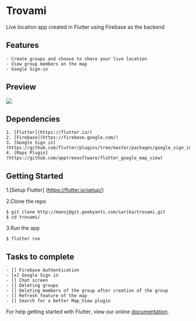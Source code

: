 # Trovami

Live location app created in Flutter using Firebase as the backend 


## Features
    
    - Create groups and choose to share your live location
    - View group members on the map 
    - Google Sign-in
    
## Preview

<a href="http://git.geekyants.com/sarika/trovami/blob/master/ezgif.com-video-to-gif.gif"><img src="http://git.geekyants.com/sarika/trovami/blob/master/ezgif.com-video-to-gif.gif" /></a>


## Dependencies
    
    1. [Flutter](https://flutter.io/)
    2. [Firebase](https://firebase.google.com/)
    3. [Google Sign in](https://github.com/flutter/plugins/tree/master/packages/google_sign_in)
    4. [Maps Plugin](https://github.com/apptreesoftware/flutter_google_map_view)
    
## Getting Started

1.[Setup Flutter] (https://flutter.io/setup/)

2.Clone the repo
```
$ git clone http://manoj@git.geekyants.com/sarika/trovami.git
$ cd trovami/

```

3.Run the app

```
$ flutter run

```


## Tasks to complete

    - [] Firebase Authentication 
    - [x] Google Sign in
    - [] Chat screen 
    - [] Deleting groups
    - [] Deleting members of the group after creation of the group
    - [] Refresh feature of the map 
    - [] Search for a better Map_View plugin
    

For help getting started with Flutter, view our online
[documentation](http://flutter.io/).

